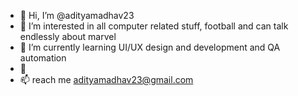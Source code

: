 - 👋 Hi, I’m @adityamadhav23
- 👀 I’m interested in all computer related stuff, football and can talk endlessly about marvel
- 🌱 I’m currently learning UI/UX design and development and QA automation
- 💞️ 
- 📫 reach me adityamadhav23@gmail.com 

<!---
adityamadhav23/adityamadhav23 is a ✨ special ✨ repository because its `README.md` (this file) appears on your GitHub profile.
You can click the Preview link to take a look at your changes.
--->
